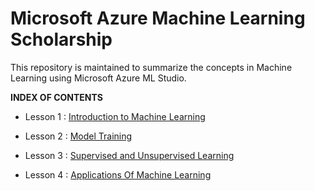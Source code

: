 # Microsoft Azure Machine Learning Scholarship

This repository is maintained to summarize the concepts in Machine Learning using Microsoft Azure ML Studio.

**INDEX OF CONTENTS**

- Lesson 1 : <a href="https://github.com/palak9/Microsoft-Azure-MachineLearning-Scholarship/blob/master/Introduction-to-Machine-Learning.md">Introduction to Machine Learning</a>

- Lesson 2 : <a href="https://github.com/palak9/Microsoft-Azure-MachineLearning-Scholarship/blob/master/Model-Training.md">Model Training</a>

- Lesson 3 : <a href="https://github.com/palak9/Microsoft-Azure-MachineLearning-Scholarship/blob/master/Supervised-and-Unsupervised-Learning.md">Supervised and Unsupervised Learning</a>

- Lesson 4 : <a href="https://github.com/palak9/Microsoft-Azure-MachineLearning-Scholarship/blob/master/Applications-Of-Machine-Learning.md">Applications Of Machine Learning</a>



